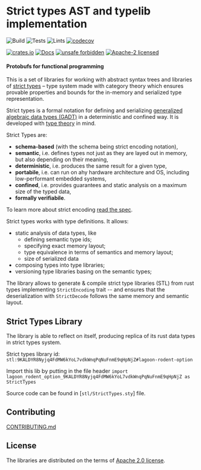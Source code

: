 # Strict types AST and typelib implementation

![Build](https://github.com/strict-types/strict-types/workflows/Build/badge.svg)
![Tests](https://github.com/strict-types/strict-types/workflows/Tests/badge.svg)
![Lints](https://github.com/strict-types/strict-types/workflows/Lints/badge.svg)
[![codecov](https://codecov.io/gh/strict-types/strict-types/branch/master/graph/badge.svg)](https://codecov.io/gh/strict-types/strict-types)

[![crates.io](https://img.shields.io/crates/v/strict_types)](https://crates.io/crates/strict_types)
[![Docs](https://docs.rs/strict_types/badge.svg)](https://docs.rs/strict_types)
[![unsafe forbidden](https://img.shields.io/badge/unsafe-forbidden-success.svg)](https://github.com/rust-secure-code/safety-dance/)
[![Apache-2 licensed](https://img.shields.io/crates/l/strict_types)](./LICENSE)

#### Protobufs for functional programming

This is a set of libraries for working with abstract syntax trees and libraries
of [strict types] &ndash; type system made with category theory which ensures
provable properties and bounds for the in-memory and serialized type
representation.

Strict types is a formal notation for defining and serializing
[generalized algebraic data types (GADT)][gadt] in a deterministic
and confined way. It is developed with [type theory] in mind.

Strict Types are:

* __schema-based__ (with the schema being strict encoding notation),
* __semantic__, i.e. defines types not just as they are layed out in memory,
  but also depending on their meaning,
* __deterministic__, i.e. produces the same result for a given type,
* __portabile__, i.e. can run on ahy hardware architecture and OS, including
  low-performant embedded systems,
* __confined__, i.e. provides guarantees and static analysis on a maximum size
  of the typed data,
* __formally verifiabile__.

To learn more about strict encoding [read the spec](https://strict-types.org).

Strict types works with type definitions. It allows:

- static analysis of data types, like
    * defining semantic type ids;
    * specifying exact memory layout;
    * type equivalence in terms of semantics and memory layout;
    * size of serialized data
- composing types into type libraries;
- versioning type libraries basing on the semantic types;

The library allows to generate & compile strict type libraries (STL) from rust
types implementing `StrictEncoding` trait -- and ensures that the
deserialization with `StrictDecode` follows the same memory and semantic layout.

## Strict Types Library

The library is able to reflect on itself, producing replica of its rust data
types in strict types system.

Strict types library id:
`stl:9KALDYR8Nyjq4FdMW6kYoL7vdkWnqPqNuFnmE9qHpNjZ#lagoon-rodent-option`

Import this lib by putting in the file header
`import lagoon_rodent_option_9KALDYR8Nyjq4FdMW6kYoL7vdkWnqPqNuFnmE9qHpNjZ as StrictTypes`

Source code can be found in [`stl/StrictTypes.sty`] file.

## Contributing

[CONTRIBUTING.md](../CONTRIBUTING.md)

## License

The libraries are distributed on the terms of [Apache 2.0 license](LICENSE).

[strict types]: https://strict-types.org

[gadt]: https://en.wikipedia.org/wiki/Algebraic_data_type

[type theory]: https://en.wikipedia.org/wiki/Type_theory
